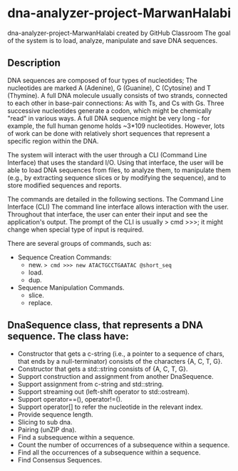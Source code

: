 # dna-analyzer-project-MarwanHalabi
dna-analyzer-project-MarwanHalabi created by GitHub Classroom
The goal of the system is to load, analyze, manipulate and save DNA sequences.

## Description
DNA sequences are composed of four types of nucleotides; 
The nucleotides are marked A (Adenine), G (Guanine), C (Cytosine) and T (Thymine).
A full DNA molecule usually consists of two strands, connected to each other in base-pair connections: As with Ts, and Cs with Gs. 
Three successive nucleotides generate a codon, which might be chemically "read" in various ways.
A full DNA sequence might be very long - for example, the full human genome holds ~3*109 nucleotides. However, lots of work can be done with relatively short sequences that represent a specific region within the DNA.

The system will interact with the user through a CLI (Command Line Interface) that uses the standard I/O. Using that interface, the user will be able to load DNA sequences from files, to analyze them, to manipulate them (e.g., by extracting sequence slices or by modifying the sequence), and to store modified sequences and reports.

The commands are detailed in the following sections.
The Command Line Interface (CLI)
The command line interface allows interaction with the user. Throughout that interface, the user can enter their input and see the application's output. The prompt of the CLI is usually > cmd >>>; it might change when special type of input is required.

There are several groups of commands, such as:
- Sequence Creation Commands: 
  - new. ```> cmd >>> new ATACTGCCTGAATAC @short_seq```
  - load.
  - dup.
- Sequence Manipulation Commands.
  - slice.
  - replace.


## DnaSequence class, that represents a DNA sequence. The class have:
- Constructor that gets a c-string (i.e., a pointer to a sequence of chars, that ends by a null-terminator) consists of the characters {A, C, T, G}.
- Constructor that gets a std::string consists of {A, C, T, G}.
- Support construction and assignment from another DnaSequence.
- Support assignment from c-string and std::string.
- Support streaming out (left-shift operator to std::ostream).
- Support operator==(), operator!=().
- Support operator[] to refer the nucleotide in the relevant index.
- Provide sequence length.
- Slicing to sub dna.
- Pairing (unZIP dna).
- Find a subsequence within a sequence.
- Count the number of occurrences of a subsequence within a sequence.
- Find all the occurrences of a subsequence within a sequence.
- Find Consensus Sequences.
